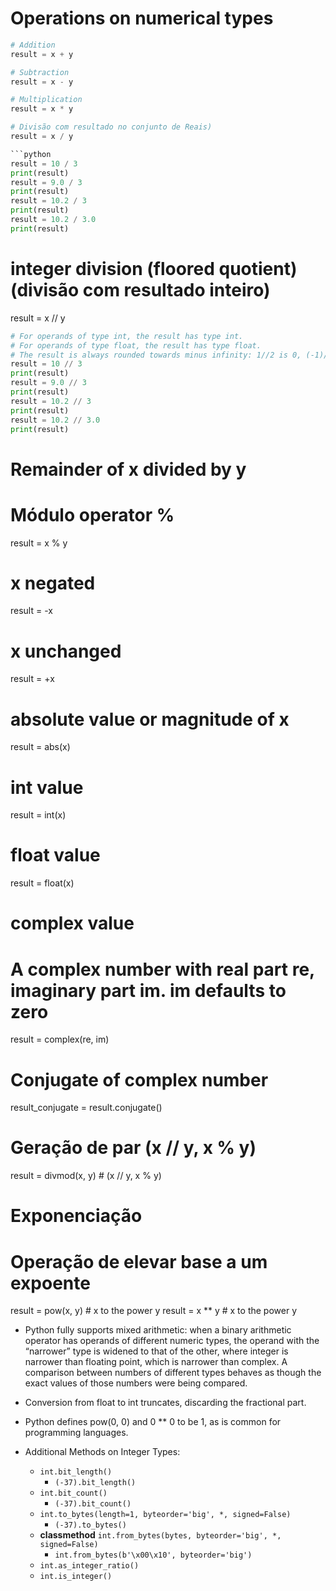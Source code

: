 # Operations on numerical types

```python
# Addition
result = x + y

# Subtraction
result = x - y

# Multiplication
result = x * y

# Divisão com resultado no conjunto de Reais)
result = x / y  

```python
result = 10 / 3
print(result)
result = 9.0 / 3
print(result)
result = 10.2 / 3
print(result)
result = 10.2 / 3.0
print(result)
```  

# integer division (floored quotient) (divisão com resultado inteiro)
result = x // y
```python   
# For operands of type int, the result has type int.
# For operands of type float, the result has type float.
# The result is always rounded towards minus infinity: 1//2 is 0, (-1)//2 is -1, 1//(-2) is -1, and (-1)//(-2) is 0.
result = 10 // 3
print(result)
result = 9.0 // 3
print(result)
result = 10.2 // 3
print(result)
result = 10.2 // 3.0
print(result)
```  

# Remainder of x divided by y
# Módulo operator %
result = x % y

# x negated
result = -x

# x unchanged
result = +x

# absolute value or magnitude of x
result = abs(x)

# int value
result = int(x)

# float value
result = float(x)

# complex value
# A complex number with real part re, imaginary part im. im defaults to zero
result = complex(re, im)

# Conjugate of complex number
result_conjugate = result.conjugate()

# Geração de par (x // y, x % y)
result = divmod(x, y) # (x // y, x % y)

# Exponenciação
# Operação de elevar base a um expoente
result = pow(x, y) # x to the power y
result = x ** y    # x to the power y


- Python fully supports mixed arithmetic: when a binary arithmetic operator has operands of different numeric types, the operand with the “narrower” type is widened to that of the other, where integer is narrower than floating point, which is narrower than complex. A comparison between numbers of different types behaves as though the exact values of those numbers were being compared.
- Conversion from float to int truncates, discarding the fractional part.
- Python defines pow(0, 0) and 0 ** 0 to be 1, as is common for programming languages.

- Additional Methods on Integer Types:
    - `int.bit_length()`
        - `(-37).bit_length()`
    - `int.bit_count()`
        - `(-37).bit_count()`
    - `int.to_bytes(length=1, byteorder='big', *, signed=False)`
        - `(-37).to_bytes()`
    - **classmethod** `int.from_bytes(bytes, byteorder='big', *, signed=False)`
        - `int.from_bytes(b'\x00\x10', byteorder='big')`
    - `int.as_integer_ratio()`
    - `int.is_integer()`
```
